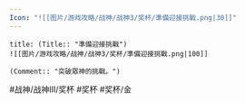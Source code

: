 ```yaml
---
Icon: "![[图片/游戏攻略/战神/战神3/奖杯/準備迎接挑戰.png|30]]"
---
```

```ad-common-gold-trophy
title: (Title:: "準備迎接挑戰")
![[图片/游戏攻略/战神/战神3/奖杯/準備迎接挑戰.png|100]]

(Comment:: "突破眾神的挑戰。")
```

#战神/战神III/奖杯 #奖杯 #奖杯/金

